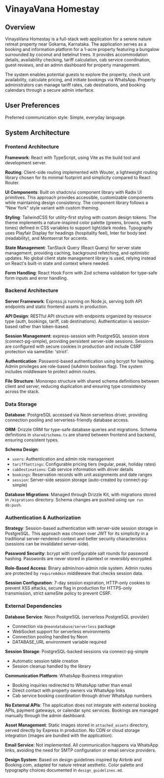 # VinayaVana Homestay

## Overview

VinayaVana Homestay is a full-stack web application for a serene nature retreat property near Gokarna, Karnataka. The application serves as a booking and information platform for a 1-acre property featuring a bungalow surrounded by coconut and betelnut trees. It provides accommodation details, availability checking, tariff calculation, cab service coordination, guest reviews, and an admin dashboard for property management.

The system enables potential guests to explore the property, check unit availability, calculate pricing, and initiate bookings via WhatsApp. Property administrators can manage tariff rates, cab destinations, and booking calendars through a secure admin interface.

## User Preferences

Preferred communication style: Simple, everyday language.

## System Architecture

### Frontend Architecture

**Framework**: React with TypeScript, using Vite as the build tool and development server.

**Routing**: Client-side routing implemented with Wouter, a lightweight routing library chosen for its minimal footprint and simplicity compared to React Router.

**UI Components**: Built on shadcn/ui component library with Radix UI primitives. This approach provides accessible, customizable components while maintaining design consistency. The component library follows a "New York" style variant with custom theming.

**Styling**: TailwindCSS for utility-first styling with custom design tokens. The theme implements a nature-inspired color palette (greens, browns, earth tones) defined in CSS variables to support light/dark modes. Typography uses Playfair Display for headings (hospitality feel), Inter for body text (readability), and Montserrat for accents.

**State Management**: TanStack Query (React Query) for server state management, providing caching, background refetching, and optimistic updates. No global client state management library is used, relying instead on React's built-in state and context where needed.

**Form Handling**: React Hook Form with Zod schema validation for type-safe form inputs and error handling.

### Backend Architecture

**Server Framework**: Express.js running on Node.js, serving both API endpoints and static frontend assets in production.

**API Design**: RESTful API structure with endpoints organized by resource type (auth, bookings, tariff, cab destinations). Authentication is session-based rather than token-based.

**Session Management**: express-session with PostgreSQL session store (connect-pg-simple), providing persistent server-side sessions. Sessions are configured with secure cookies in production and include CSRF protection via sameSite: 'strict'.

**Authentication**: Password-based authentication using bcrypt for hashing. Admin privileges are role-based (isAdmin boolean flag). The system includes middleware to protect admin routes.

**File Structure**: Monorepo structure with shared schema definitions between client and server, reducing duplication and ensuring type consistency across the stack.

### Data Storage

**Database**: PostgreSQL accessed via Neon serverless driver, providing connection pooling and serverless-friendly database access.

**ORM**: Drizzle ORM for type-safe database queries and migrations. Schema definitions in `shared/schema.ts` are shared between frontend and backend, ensuring consistent types.

**Schema Design**:
- `users`: Authentication and admin role management
- `tariffSettings`: Configurable pricing tiers (regular, peak, holiday rates)
- `cabDestinations`: Cab service information with driver details
- `bookings`: Reservation records with unit assignments and date ranges
- `session`: Server-side session storage (auto-created by connect-pg-simple)

**Database Migrations**: Managed through Drizzle Kit, with migrations stored in `/migrations` directory. Schema changes are pushed using `npm run db:push`.

### Authentication & Authorization

**Strategy**: Session-based authentication with server-side session storage in PostgreSQL. This approach was chosen over JWT for its simplicity in a traditional server-rendered context and better security characteristics (sessions can be invalidated server-side).

**Password Security**: bcrypt with configurable salt rounds for password hashing. Passwords are never stored in plaintext or reversibly encrypted.

**Role-Based Access**: Binary admin/non-admin role system. Admin routes are protected by `requireAdmin` middleware that checks session data.

**Session Configuration**: 7-day session expiration, HTTP-only cookies to prevent XSS attacks, secure flag in production for HTTPS-only transmission, strict sameSite policy to prevent CSRF.

### External Dependencies

**Database Service**: Neon PostgreSQL (serverless PostgreSQL provider)
- Connection via `@neondatabase/serverless` package
- WebSocket support for serverless environments
- Connection pooling handled by Neon
- DATABASE_URL environment variable required

**Session Storage**: PostgreSQL-backed sessions via connect-pg-simple
- Automatic session table creation
- Session cleanup handled by the library

**Communication Platform**: WhatsApp Business integration
- Booking inquiries redirected to WhatsApp rather than email
- Direct contact with property owners via WhatsApp links
- Cab service booking coordination through driver WhatsApp numbers

**No External APIs**: The application does not integrate with external booking APIs, payment gateways, or calendar sync services. Bookings are managed manually through the admin dashboard.

**Asset Management**: Static images stored in `attached_assets` directory, served directly by Express in production. No CDN or cloud storage integration (images are bundled with the application).

**Email Service**: Not implemented. All communication happens via WhatsApp links, avoiding the need for SMTP configuration or email service providers.

**Design System**: Based on design guidelines inspired by Airbnb and Booking.com, adapted for nature retreat aesthetic. Color palette and typography choices documented in `design_guidelines.md`.